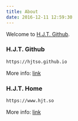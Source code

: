 ```yaml
---
title: About
date: 2016-12-11 12:59:30
---
```


Welcome to [H.J.T. Github](https://hjtso.github.io).

### H.J.T. Github

``` bash
https://hjtso.github.io
```

More info: [link](https://hjtso.github.io)

### H.J.T. Home

``` bash
https://www.hjt.so
```

More info: [link](https://www.hjt.so)
